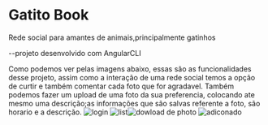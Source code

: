 # Gatito Book
Rede social para amantes de animais,principalmente gatinhos

--projeto desenvolvido com AngularCLI

Como podemos ver pelas imagens abaixo, essas são as funcionalidades desse projeto, assim como a interação de uma rede social temos a opção de curtir e também comentar cada foto que for agradavel.
Também podemos fazer um upload de uma foto da sua preferencia, colocando ate mesmo uma descrição;as informações que são salvas referente a foto, são horario e a descrição.
![login](https://user-images.githubusercontent.com/89019579/145620205-d626180d-f3a3-4e53-b64e-3ad6055cb921.png)
![list](https://user-images.githubusercontent.com/89019579/145620187-e1d9fe3d-30f9-4d77-9f43-9a92014eed99.png)![dowload de photo](https://user-images.githubusercontent.com/89019579/145859406-01f8a538-dc7a-4114-89de-209f9203f6c2.png)
![adiconado](https://user-images.githubusercontent.com/89019579/145859429-1aedcdd6-814e-4317-9e0f-661faa3cd4a0.png)



